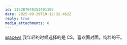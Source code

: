 ```yaml
---
id: 115287048353401105
date: 2025-09-29T10:12:32.462Z
reply: true
media_attachments: 0
---
```


<p><span class="h-card" translate="no"><a href="https://mastodon.social/@acevs" class="u-url mention" rel="nofollow noopener" target="_blank">@<span>acevs</span></a></span> 我年轻的时候选择的是 CS，喜欢面对面，纯粹的干。</p>
